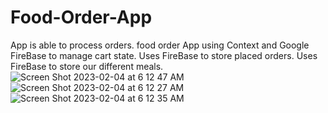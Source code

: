 # Food-Order-App
App is able to process orders.
food order App using Context and Google FireBase to manage cart state.
Uses FireBase to store placed orders.
Uses FireBase to store our different meals.
![Screen Shot 2023-02-04 at 6 12 47 AM](https://user-images.githubusercontent.com/85129290/216764356-169336c8-4271-4b5d-8f7e-ce2d5fa43de9.png)
![Screen Shot 2023-02-04 at 6 12 27 AM](https://user-images.githubusercontent.com/85129290/216764361-f8228c19-e438-4d5e-8d24-034aae502997.png)
![Screen Shot 2023-02-04 at 6 12 35 AM](https://user-images.githubusercontent.com/85129290/216764362-dc5684d9-01bb-4443-8ca8-b44c31ec1144.png)
